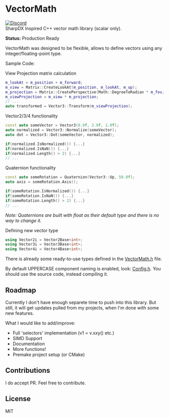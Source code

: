 # VectorMath
[![Discord](https://discordapp.com/api/guilds/304571867203764233/widget.png)](https://discord.alwaystoolate.com) <br>
SharpDX Inspired C++ vector math library (scalar only).

**Status:** Production Ready

VectorMath was designed to be flexible, allows to define vectors using any integer/floating-point type.

Sample Code:

View Projection matrix calculation
```C++
m_lookAt = m_position + m_forward;
m_view = Matrix::CreateLookAt(m_position, m_lookAt, m_up);
m_projection = Matrix::CreatePerspective(Math::DegreeToRadian * m_fov, Display::GetAspectRatio(), m_nearPlane, m_farPlane);
m_viewProjection = m_view * m_projection;
// ...
auto transformed = Vector3::Transform(m_viewProjection);
```

Vector2/3/4 functionality
```C++
const auto someVector = Vector3(0.0f, 2.0f, 1.0f);
auto normalized = Vector3::Normalize(someVector);
auto dot = Vector3::Dot(someVector, normalized);

if(normalized.IsNormalized()) {...}
if(normalized.IsNaN()) {...}
if(normalized.Length() > 2) {...}
// ...

```

Quaternion functionality
```C++
const auto someRotation = Quaternion(Vector3::Up, 50.0f);
auto axis = someRotation.Axis();

if(someRotation.IsNormalized()) {...}
if(someRotation.IsNaN()) {...}
if(someRotation.Length() > 2) {...}
// ...
```
*Note: Quaternions are built with float as their default type and there is no way to change it.*

Defining new vector type
```C++
using Vector2i = Vector2Base<int>;
using Vector3i = Vector3Base<int>;
using Vector4i = Vector4Base<int>;
```
There is already some ready-to-use types defined in the [VectorMath.h](https://github.com/Erdroy/VectorMath/blob/master/VectorMath/VectorMath.h) file.

By default UPPERCASE component naming is enabled, look: [Config.h](https://github.com/Erdroy/VectorMath/blob/master/VectorMath/Config.h).
You should use the source code, instead compiling it.

## Roadmap
Currently I don't have enough separete time to push into this library.
But still, it will get updates pulled from my projects, when I'm done with some new features.

What I would like to add/improve:
- Full 'selectors' implementation (v1 = v.xxy() etc.)
- SIMD Support
- Documentation
- More functions!
- Premake project setup (or CMake)

## Contributions
I do accept PR. Feel free to contribute.

## License
MIT

